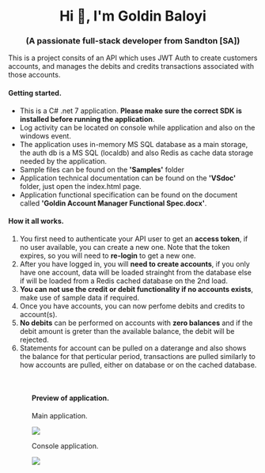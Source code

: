 ﻿<h1 align="center">Hi 👋, I'm Goldin Baloyi</h1>
<h3 align="center">(A passionate full-stack developer from Sandton [SA])</h3>
<p>This is a project consits of an API which uses JWT Auth to create customers accounts, and manages the debits and credits transactions associated with those accounts.</P>
<h4>Getting started.</h4>
<ul>
<li>This is a C# .net 7 application. <b>Please make sure the correct SDK is installed before running the application</b>.</li>
 <li>Log activity can be located on console while application and also on the windows event.</li>
  <li>The application uses in-memory MS SQL database as a main storage, the auth db is a MS SQL (localdb) and also Redis as cache data storage needed by the application.</li>
  <li>Sample files can be found on the <b>'Samples'</b> folder</>
  <li>Application technical documentation can be found on the <b>'VSdoc'</b> folder, just open the index.html page.</>
  <li>Application functional specification can be found on the document called <b>'Goldin Account Manager Functional Spec.docx'</b>.</>
</ul>
<h4>How it all works.</h4>
<ol>
<li>You first need to authenticate your API user to get an <b>access token</b>, if no user available, you can create a new one. Note that the token expires, so you will need to <b>re-login</b> to get a new one.</li>
<li>After you have logged in, you will <b>need to create accounts</b>, if you only have one account, data will be loaded strainght from the database else if will be loaded from a Redis cached database on the 2nd load.</li>
<li><b>You can not use the credit or debit functionality if no accounts exists</b>, make use of sample data if required.</li>
<li>Once you have accounts, you can now perfome debits and credits to account(s).</li>
<li><b>No debits</b> can be performed on accounts with <b>zero balances</b> and if the debit amount is greter than the available balance, the debit will be rejected.</li>
<li>Statements for account can be pulled on a daterange and also shows the balance for that perticular period, transactions are pulled similarly to how accounts are pulled, either on database or on the cached database.</li>
<ol>
<br/>
<h4>Preview of application.</h4>
<p>Main application.</p>

![](https://github.com/Goldin123/images/assets/17449653/c275f198-1c04-48c7-99b8-5a347f5cc364)

<p>Console application.</p>

![](https://github.com/Goldin123/images/assets/17449653/0e8857e6-b1ed-4080-9383-25e46ef78afe)
